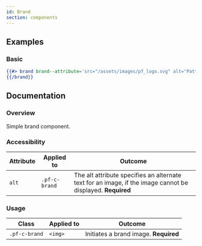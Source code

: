 ```yaml
---
id: Brand
section: components
---
```


## Examples
### Basic
```hbs
{{#> brand brand--attribute='src="/assets/images/pf_logo.svg" alt="PatternFly logo"'}} 
{{/brand}}
```

## Documentation
### Overview
Simple brand component.

### Accessibility
| Attribute | Applied to | Outcome |
| -- | -- | -- |
| `alt` | `.pf-c-brand` | The alt attribute specifies an alternate text for an image, if the image cannot be displayed. **Required** |

### Usage
| Class | Applied to | Outcome |
| -- | -- | -- |
| `.pf-c-brand` | `<img>` |  Initiates a brand image. **Required** |
